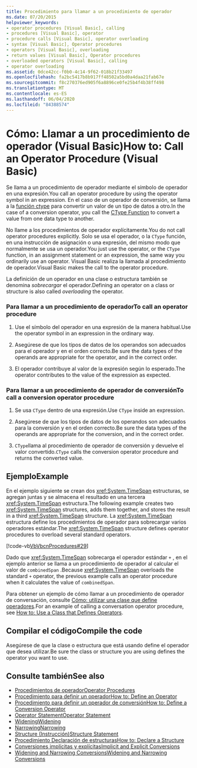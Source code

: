 ```yaml
---
title: Procedimiento para llamar a un procedimiento de operador
ms.date: 07/20/2015
helpviewer_keywords:
- operator procedures [Visual Basic], calling
- procedures [Visual Basic], operator
- procedure calls [Visual Basic], operator overloading
- syntax [Visual Basic], Operator procedures
- operators [Visual Basic], overloading
- return values [Visual Basic], Operator procedures
- overloaded operators [Visual Basic], calling
- operator overloading
ms.assetid: 0dce42cc-f0b0-4c14-9f62-018b21f33497
ms.openlocfilehash: fa2bc5417b8b917ff48502a5bd0a4daa21fab67e
ms.sourcegitcommit: f8c270376ed905f6a8896ce0fe25b4f4b38ff498
ms.translationtype: MT
ms.contentlocale: es-ES
ms.lasthandoff: 06/04/2020
ms.locfileid: "84388574"
---
```

# <a name="how-to-call-an-operator-procedure-visual-basic"></a><span data-ttu-id="2935b-102">Cómo: Llamar a un procedimiento de operador (Visual Basic)</span><span class="sxs-lookup"><span data-stu-id="2935b-102">How to: Call an Operator Procedure (Visual Basic)</span></span>
<span data-ttu-id="2935b-103">Se llama a un procedimiento de operador mediante el símbolo de operador en una expresión.</span><span class="sxs-lookup"><span data-stu-id="2935b-103">You call an operator procedure by using the operator symbol in an expression.</span></span> <span data-ttu-id="2935b-104">En el caso de un operador de conversión, se llama a la [función ctype](../../../language-reference/functions/ctype-function.md) para convertir un valor de un tipo de datos a otro.</span><span class="sxs-lookup"><span data-stu-id="2935b-104">In the case of a conversion operator, you call the [CType Function](../../../language-reference/functions/ctype-function.md) to convert a value from one data type to another.</span></span>  
  
 <span data-ttu-id="2935b-105">No llame a los procedimientos de operador explícitamente.</span><span class="sxs-lookup"><span data-stu-id="2935b-105">You do not call operator procedures explicitly.</span></span> <span data-ttu-id="2935b-106">Solo se usa el operador, o la `CType` función, en una instrucción de asignación o una expresión, del mismo modo que normalmente se usa un operador.</span><span class="sxs-lookup"><span data-stu-id="2935b-106">You just use the operator, or the `CType` function, in an assignment statement or an expression, the same way you ordinarily use an operator.</span></span> <span data-ttu-id="2935b-107">Visual Basic realiza la llamada al procedimiento de operador.</span><span class="sxs-lookup"><span data-stu-id="2935b-107">Visual Basic makes the call to the operator procedure.</span></span>  
  
 <span data-ttu-id="2935b-108">La definición de un operador en una clase o estructura también se denomina *sobrecargar* el operador.</span><span class="sxs-lookup"><span data-stu-id="2935b-108">Defining an operator on a class or structure is also called *overloading* the operator.</span></span>  
  
### <a name="to-call-an-operator-procedure"></a><span data-ttu-id="2935b-109">Para llamar a un procedimiento de operador</span><span class="sxs-lookup"><span data-stu-id="2935b-109">To call an operator procedure</span></span>  
  
1. <span data-ttu-id="2935b-110">Use el símbolo del operador en una expresión de la manera habitual.</span><span class="sxs-lookup"><span data-stu-id="2935b-110">Use the operator symbol in an expression in the ordinary way.</span></span>  
  
2. <span data-ttu-id="2935b-111">Asegúrese de que los tipos de datos de los operandos son adecuados para el operador y en el orden correcto.</span><span class="sxs-lookup"><span data-stu-id="2935b-111">Be sure the data types of the operands are appropriate for the operator, and in the correct order.</span></span>  
  
3. <span data-ttu-id="2935b-112">El operador contribuye al valor de la expresión según lo esperado.</span><span class="sxs-lookup"><span data-stu-id="2935b-112">The operator contributes to the value of the expression as expected.</span></span>  
  
### <a name="to-call-a-conversion-operator-procedure"></a><span data-ttu-id="2935b-113">Para llamar a un procedimiento de operador de conversión</span><span class="sxs-lookup"><span data-stu-id="2935b-113">To call a conversion operator procedure</span></span>  
  
1. <span data-ttu-id="2935b-114">Se usa `CType` dentro de una expresión.</span><span class="sxs-lookup"><span data-stu-id="2935b-114">Use `CType` inside an expression.</span></span>  
  
2. <span data-ttu-id="2935b-115">Asegúrese de que los tipos de datos de los operandos son adecuados para la conversión y en el orden correcto.</span><span class="sxs-lookup"><span data-stu-id="2935b-115">Be sure the data types of the operands are appropriate for the conversion, and in the correct order.</span></span>  
  
3. <span data-ttu-id="2935b-116">`CType`llama al procedimiento de operador de conversión y devuelve el valor convertido.</span><span class="sxs-lookup"><span data-stu-id="2935b-116">`CType` calls the conversion operator procedure and returns the converted value.</span></span>  
  
## <a name="example"></a><span data-ttu-id="2935b-117">Ejemplo</span><span class="sxs-lookup"><span data-stu-id="2935b-117">Example</span></span>  
 <span data-ttu-id="2935b-118">En el ejemplo siguiente se crean dos <xref:System.TimeSpan> estructuras, se agregan juntas y se almacena el resultado en una tercera <xref:System.TimeSpan> estructura.</span><span class="sxs-lookup"><span data-stu-id="2935b-118">The following example creates two <xref:System.TimeSpan> structures, adds them together, and stores the result in a third <xref:System.TimeSpan> structure.</span></span> <span data-ttu-id="2935b-119">La <xref:System.TimeSpan> estructura define los procedimientos de operador para sobrecargar varios operadores estándar.</span><span class="sxs-lookup"><span data-stu-id="2935b-119">The <xref:System.TimeSpan> structure defines operator procedures to overload several standard operators.</span></span>  
  
 [!code-vb[VbVbcnProcedures#29](~/samples/snippets/visualbasic/VS_Snippets_VBCSharp/VbVbcnProcedures/VB/Class1.vb#29)]  
  
 <span data-ttu-id="2935b-120">Dado que <xref:System.TimeSpan> sobrecarga el operador estándar `+` , en el ejemplo anterior se llama a un procedimiento de operador al calcular el valor de `combinedSpan` .</span><span class="sxs-lookup"><span data-stu-id="2935b-120">Because <xref:System.TimeSpan> overloads the standard `+` operator, the previous example calls an operator procedure when it calculates the value of `combinedSpan`.</span></span>  
  
 <span data-ttu-id="2935b-121">Para obtener un ejemplo de cómo llamar a un procedimiento de operador de conversación, consulte [Cómo: utilizar una clase que define operadores](./how-to-use-a-class-that-defines-operators.md).</span><span class="sxs-lookup"><span data-stu-id="2935b-121">For an example of calling a conversation operator procedure, see [How to: Use a Class that Defines Operators](./how-to-use-a-class-that-defines-operators.md).</span></span>  
  
## <a name="compile-the-code"></a><span data-ttu-id="2935b-122">Compilar el código</span><span class="sxs-lookup"><span data-stu-id="2935b-122">Compile the code</span></span>  
 <span data-ttu-id="2935b-123">Asegúrese de que la clase o estructura que está usando define el operador que desea utilizar.</span><span class="sxs-lookup"><span data-stu-id="2935b-123">Be sure the class or structure you are using defines the operator you want to use.</span></span>  
  
## <a name="see-also"></a><span data-ttu-id="2935b-124">Consulte también</span><span class="sxs-lookup"><span data-stu-id="2935b-124">See also</span></span>

- [<span data-ttu-id="2935b-125">Procedimientos de operador</span><span class="sxs-lookup"><span data-stu-id="2935b-125">Operator Procedures</span></span>](./operator-procedures.md)
- [<span data-ttu-id="2935b-126">Procedimiento para definir un operador</span><span class="sxs-lookup"><span data-stu-id="2935b-126">How to: Define an Operator</span></span>](./how-to-define-an-operator.md)
- [<span data-ttu-id="2935b-127">Procedimiento para definir un operador de conversión</span><span class="sxs-lookup"><span data-stu-id="2935b-127">How to: Define a Conversion Operator</span></span>](./how-to-define-a-conversion-operator.md)
- [<span data-ttu-id="2935b-128">Operator Statement</span><span class="sxs-lookup"><span data-stu-id="2935b-128">Operator Statement</span></span>](../../../language-reference/statements/operator-statement.md)
- [<span data-ttu-id="2935b-129">Widening</span><span class="sxs-lookup"><span data-stu-id="2935b-129">Widening</span></span>](../../../language-reference/modifiers/widening.md)
- [<span data-ttu-id="2935b-130">Narrowing</span><span class="sxs-lookup"><span data-stu-id="2935b-130">Narrowing</span></span>](../../../language-reference/modifiers/narrowing.md)
- [<span data-ttu-id="2935b-131">Structure (Instrucción)</span><span class="sxs-lookup"><span data-stu-id="2935b-131">Structure Statement</span></span>](../../../language-reference/statements/structure-statement.md)
- [<span data-ttu-id="2935b-132">Procedimiento Declaración de estructuras</span><span class="sxs-lookup"><span data-stu-id="2935b-132">How to: Declare a Structure</span></span>](../data-types/how-to-declare-a-structure.md)
- [<span data-ttu-id="2935b-133">Conversiones implícitas y explícitas</span><span class="sxs-lookup"><span data-stu-id="2935b-133">Implicit and Explicit Conversions</span></span>](../data-types/implicit-and-explicit-conversions.md)
- [<span data-ttu-id="2935b-134">Widening and Narrowing Conversions</span><span class="sxs-lookup"><span data-stu-id="2935b-134">Widening and Narrowing Conversions</span></span>](../data-types/widening-and-narrowing-conversions.md)
